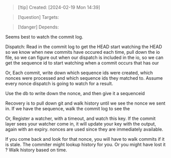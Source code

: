 
>[!tip] Created: [2024-02-19 Mon 14:39]

>[!question] Targets: 

>[!danger] Depends: 

Seems best to watch the commit log.

Dispatch:
Read in the commit log to get the HEAD
start watching the HEAD so we know when new commits have occured
each time, pull down the io file, so we can figure out when our dispatch is included in the io, so we can get the sequence id to start watching
when a commit occurs that has our

Or,
Each commit, write down which sequence ids were created, which nonces were processed and which sequence ids they matched to.
Assume every nonce dispatch is going to watch for a result.

Use the db to write down the nonce, and then give it a sequenceid


Recovery is to pull down git and walk history until we see the nonce we sent in.
If we have the sequence, walk the commit log to see the

Or,
Register a watcher, with a timeout, and watch this key.
If the commit layer sees your watcher come in, it will update your key with the output, again with an expiry.
nonces are used since they are immediately available.

If you come back and look for that nonce, you will have to walk commits if it is stale.
The commiter might lookup history for you.
Or you might have lost it ?
Walk history based on time.